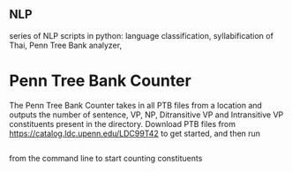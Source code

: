 ## NLP
series of NLP scripts in python: language classification, syllabification of Thai, Penn Tree Bank analyzer, 

# Penn Tree Bank Counter
The Penn Tree Bank Counter takes in all PTB files from a location and outputs the number of sentence, VP, NP, Ditransitive VP and Intransitive VP constituents present in the directory. Download PTB files from https://catalog.ldc.upenn.edu/LDC99T42 to get started, and then run 
```python3 PennTreeBankCounter.py your_directory 
```
from the command line to start counting constituents
